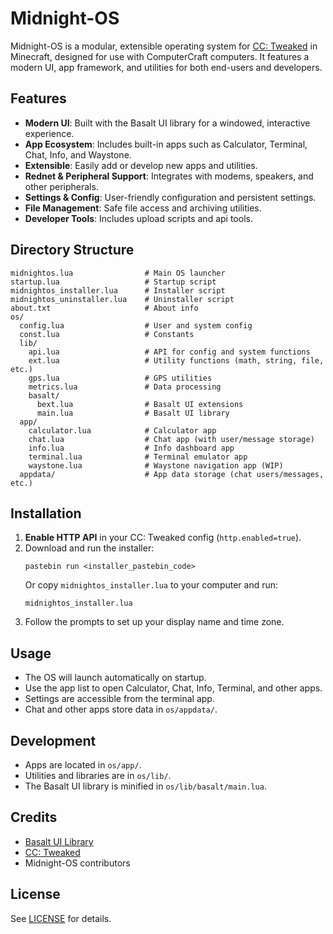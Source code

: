 # Midnight-OS

Midnight-OS is a modular, extensible operating system for [CC: Tweaked](https://tweaked.cc/) in Minecraft, designed for use with ComputerCraft computers. It features a modern UI, app framework, and utilities for both end-users and developers.

## Features

- **Modern UI**: Built with the Basalt UI library for a windowed, interactive experience.
- **App Ecosystem**: Includes built-in apps such as Calculator, Terminal, Chat, Info, and Waystone.
- **Extensible**: Easily add or develop new apps and utilities.
- **Rednet & Peripheral Support**: Integrates with modems, speakers, and other peripherals.
- **Settings & Config**: User-friendly configuration and persistent settings.
- **File Management**: Safe file access and archiving utilities.
- **Developer Tools**: Includes upload scripts and api tools.

## Directory Structure

```
midnightos.lua                # Main OS launcher
startup.lua                   # Startup script
midnightos_installer.lua      # Installer script
midnightos_uninstaller.lua    # Uninstaller script
about.txt                     # About info
os/
  config.lua                  # User and system config
  const.lua                   # Constants
  lib/
    api.lua                   # API for config and system functions
    ext.lua                   # Utility functions (math, string, file, etc.)
    gps.lua                   # GPS utilities
    metrics.lua               # Data processing
    basalt/
      bext.lua                # Basalt UI extensions
      main.lua                # Basalt UI library
  app/
    calculator.lua            # Calculator app
    chat.lua                  # Chat app (with user/message storage)
    info.lua                  # Info dashboard app
    terminal.lua              # Terminal emulator app
    waystone.lua              # Waystone navigation app (WIP)
  appdata/                    # App data storage (chat users/messages, etc.)
```

## Installation

1. **Enable HTTP API** in your CC: Tweaked config (`http.enabled=true`).
2. Download and run the installer:
   ```
   pastebin run <installer_pastebin_code>
   ```
   Or copy `midnightos_installer.lua` to your computer and run:
   ```
   midnightos_installer.lua
   ```
3. Follow the prompts to set up your display name and time zone.

## Usage

- The OS will launch automatically on startup.
- Use the app list to open Calculator, Chat, Info, Terminal, and other apps.
- Settings are accessible from the terminal app.
- Chat and other apps store data in `os/appdata/`.

## Development

- Apps are located in `os/app/`.
- Utilities and libraries are in `os/lib/`.
- The Basalt UI library is minified in `os/lib/basalt/main.lua`.

## Credits

- [Basalt UI Library](https://github.com/Pyroxenium/Basalt2)
- [CC: Tweaked](https://tweaked.cc/)
- Midnight-OS contributors

## License

See [LICENSE](LICENSE) for details.
